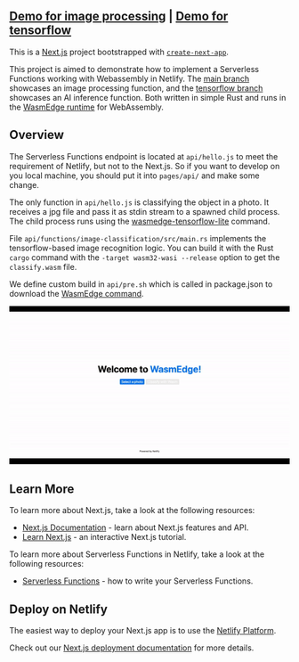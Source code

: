 ## [Demo for image processing](https://60fe22f9ff623f0007656040--reverent-hodgkin-dc1f51.netlify.app) | [Demo for tensorflow](https://60ff7e2d10fe590008db70a9--reverent-hodgkin-dc1f51.netlify.app)

This is a [Next.js](https://nextjs.org/) project bootstrapped with [`create-next-app`](https://github.com/cassidoo/next-netlify-starter).

This project is aimed to demonstrate how to implement a Serverless Functions working with Webassembly in Netlify. The [main branch](https://github.com/second-state/netlify-wasm-runtime/tree/main) showcases an image processing function, and the [tensorflow branch](https://github.com/second-state/netlify-wasm-runtime/tree/tensorflow) showcases an AI inference function. Both written in simple Rust and runs in the [WasmEdge runtime](https://github.com/WasmEdge/WasmEdge) for WebAssembly.

## Overview

The Serverless Functions endpoint is located at `api/hello.js` to meet the requirement of Netlify, but not to the Next.js. So if you want to develop on you local machine, you should put it into `pages/api/` and make some change.

The only function in `api/hello.js` is classifying the object in a photo. It receives a jpg file and pass it as stdin stream to a spawned child process. The child process runs using the [wasmedge-tensorflow-lite](https://github.com/second-state/WasmEdge-tensorflow-tools) command.

File `api/functions/image-classification/src/main.rs` implements the tensorflow-based image recognition logic. You can build it with the Rust `cargo` command with the `-target wasm32-wasi --release` option to get the `classify.wasm` file.

We define custom build in `api/pre.sh` which is called in package.json to download the [WasmEdge command](https://github.com/WasmEdge/WasmEdge/releases/tag/0.8.2-rc.2).

![](/netlify-wasmedge-runtime.gif)


## Learn More

To learn more about Next.js, take a look at the following resources:

- [Next.js Documentation](https://nextjs.org/docs) - learn about Next.js features and API.
- [Learn Next.js](https://nextjs.org/learn) - an interactive Next.js tutorial.

To learn more about Serverless Functions in Netlify, take a look at the following resources:

- [Serverless Functions](https://docs.netlify.com/functions/overview/) - how to write your Serverless Functions.

## Deploy on Netlify

The easiest way to deploy your Next.js app is to use the [Netlify Platform](https://www.netlify.com/with/nextjs/).

Check out our [Next.js deployment documentation](https://nextjs.org/docs/deployment) for more details.
